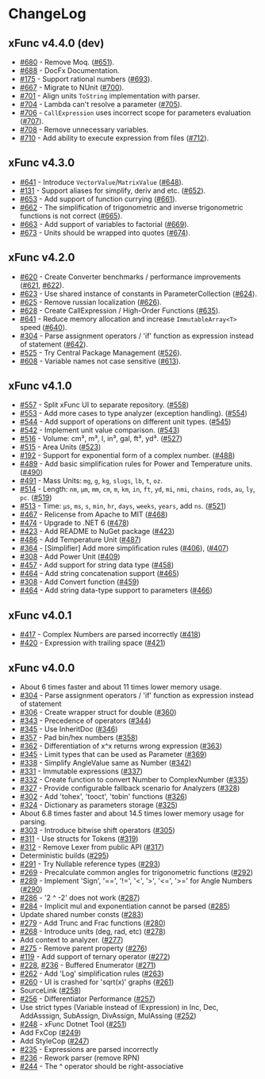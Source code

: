 # ChangeLog

## xFunc v4.4.0 (dev)

* [#680](https://github.com/sys27/xFunc/issues/680) - Remove Moq. ([#651](https://github.com/sys27/xFunc/pull/651)).
* [#688](https://github.com/sys27/xFunc/issues/688) - DocFx Documentation.
* [#175](https://github.com/sys27/xFunc/pull/175) - Support rational numbers ([#693](https://github.com/sys27/xFunc/pull/693)).
* [#667](https://github.com/sys27/xFunc/issues/667) - Migrate to NUnit ([#700](https://github.com/sys27/xFunc/pull/700)).
* [#701](https://github.com/sys27/xFunc/issues/701) - Align units `ToString` implementation with parser.
* [#704](https://github.com/sys27/xFunc/issues/704) - Lambda can't resolve a parameter ([#705](https://github.com/sys27/xFunc/pull/705)).
* [#706](https://github.com/sys27/xFunc/issues/706) - `CallExpression` uses incorrect scope for parameters evaluation ([#707](https://github.com/sys27/xFunc/issues/707)).
* [#708](https://github.com/sys27/xFunc/issues/708) - Remove unnecessary variables.
* [#710](https://github.com/sys27/xFunc/issues/710) - Add ability to execute expression from files ([#712](https://github.com/sys27/xFunc/pull/712)).

## xFunc v4.3.0

* [#641](https://github.com/sys27/xFunc/issues/641) - Introduce `VectorValue`/`MatrixValue` ([#648](https://github.com/sys27/xFunc/pull/648)).
* [#131](https://github.com/sys27/xFunc/issues/131) - Support aliases for simplify, deriv and etc. ([#652](https://github.com/sys27/xFunc/pull/652)).
* [#653](https://github.com/sys27/xFunc/issues/653) - Add support of function currying ([#661](https://github.com/sys27/xFunc/pull/661)).
* [#662](https://github.com/sys27/xFunc/issues/662) - The simplification of trigonometric and inverse trigonometric functions is not correct ([#665](https://github.com/sys27/xFunc/pull/665)).
* [#663](https://github.com/sys27/xFunc/issues/663) - Add support of variables to factorial ([#669](https://github.com/sys27/xFunc/pull/669)).
* [#673](https://github.com/sys27/xFunc/issues/673) - Units should be wrapped into quotes ([#674](https://github.com/sys27/xFunc/pull/674)).

## xFunc v4.2.0

* [#620](https://github.com/sys27/xFunc/issues/620) - Create Converter benchmarks / performance improvements ([#621](https://github.com/sys27/xFunc/issues/621), [#622](https://github.com/sys27/xFunc/issues/622)).
* [#623](https://github.com/sys27/xFunc/issues/623) - Use shared instance of constants in ParameterCollection ([#624](https://github.com/sys27/xFunc/issues/624)).
* [#625](https://github.com/sys27/xFunc/issues/625) - Remove russian localization ([#626](https://github.com/sys27/xFunc/issues/626)).
* [#628](https://github.com/sys27/xFunc/issues/628) - Create CallExpression / High-Order Functions ([#635](https://github.com/sys27/xFunc/issues/635)).
* [#641](https://github.com/sys27/xFunc/issues/641) - Reduce memory allocation and increase `ImmutableArray<T>` speed ([#640](https://github.com/sys27/xFunc/issues/640)).
* [#304](https://github.com/sys27/xFunc/issues/304) - Parse assignment operators / 'if' function as expression instead of statement ([#642](https://github.com/sys27/xFunc/pull/642)).
* [#525](https://github.com/sys27/xFunc/issues/525) - Try Central Package Management ([#526](https://github.com/sys27/xFunc/issues/526)).
* [#608](https://github.com/sys27/xFunc/issues/608) - Variable names not case sensitive ([#613](https://github.com/sys27/xFunc/issues/613)).

## xFunc v4.1.0

* [#557](https://github.com/sys27/xFunc/issues/557) - Split xFunc UI to separate repository. ([#558](https://github.com/sys27/xFunc/pull/558))
* [#553](https://github.com/sys27/xFunc/pull/553) - Add more cases to type analyzer (exception handling). ([#554](https://github.com/sys27/xFunc/pull/554))
* [#544](https://github.com/sys27/xFunc/pull/544) - Add support of operations on different unit types. ([#545](https://github.com/sys27/xFunc/pull/545))
* [#542](https://github.com/sys27/xFunc/pull/542) - Implement unit value comparison. ([#543](https://github.com/sys27/xFunc/pull/543))
* [#516](https://github.com/sys27/xFunc/pull/516) - Volume: cm³, m³, l, in³, gal, ft³, yd³. ([#527](https://github.com/sys27/xFunc/pull/527))
* [#515](https://github.com/sys27/xFunc/pull/515) - Area Units ([#523](https://github.com/sys27/xFunc/pull/523))
* [#192](https://github.com/sys27/xFunc/issues/192) - Support for exponential form of a complex number. ([#488](https://github.com/sys27/xFunc/pull/488))
* [#489](https://github.com/sys27/xFunc/issues/489) - Add basic simplification rules for Power and Temperature units. ([#490](https://github.com/sys27/xFunc/pull/490))
* [#491](https://github.com/sys27/xFunc/issues/491) - Mass Units: `mg`, `g`, `kg`, `slugs`, `lb`, `t`, `oz`.
* [#514](https://github.com/sys27/xFunc/issues/514) - Length: `nm`, `µm`, `mm`, `cm`, `m`, `km`, `in`, `ft`, `yd`, `mi`, `nmi`, `chains`, `rods`, `au`, `ly`, `pc`. ([#519](https://github.com/sys27/xFunc/pull/519))
* [#513](https://github.com/sys27/xFunc/issues/513) - Time: `μs`, `ms`, `s`, `min`, `hr`, `days`, `weeks`, `years`, add `ns`. ([#521](https://github.com/sys27/xFunc/pull/521))
* [#467](https://github.com/sys27/xFunc/issues/467) - Relicense from Apache to MIT ([#468](https://github.com/sys27/xFunc/pull/468))
* [#474](https://github.com/sys27/xFunc/issues/474) - Upgrade to .NET 6 ([#478](https://github.com/sys27/xFunc/pull/478))
* [#423](https://github.com/sys27/xFunc/issues/423) - Add README to NuGet package ([#423](https://github.com/sys27/xFunc/pull/423))
* [#486](https://github.com/sys27/xFunc/issues/486) - Add Temperature Unit ([#487](https://github.com/sys27/xFunc/pull/487))
* [#364](https://github.com/sys27/xFunc/issues/364) - [Simplifier] Add more simplification rules ([#406](https://github.com/sys27/xFunc/pull/406)), ([#407](https://github.com/sys27/xFunc/pull/407))
* [#308](https://github.com/sys27/xFunc/issues/308) - Add Power Unit ([#409](https://github.com/sys27/xFunc/pull/409))
* [#457](https://github.com/sys27/xFunc/issues/457) - Add support for string data type ([#458](https://github.com/sys27/xFunc/pull/458))
* [#464](https://github.com/sys27/xFunc/issues/464) - Add string concatenation support ([#465](https://github.com/sys27/xFunc/pull/465))
* [#308](https://github.com/sys27/xFunc/issues/308) - Add Convert function ([#459](https://github.com/sys27/xFunc/pull/459))
* [#464](https://github.com/sys27/xFunc/issues/464) - Add string data-type support to parameters ([#466](https://github.com/sys27/xFunc/pull/466))

## xFunc v4.0.1

* [#417](https://github.com/sys27/xFunc/issues/417) - Complex Numbers are parsed incorrectly ([#418](https://github.com/sys27/xFunc/pull/418))
* [#420](https://github.com/sys27/xFunc/issues/420) - Expression with trailing space ([#421](https://github.com/sys27/xFunc/pull/421))

## xFunc v4.0.0

* About 6 times faster and about 11 times lower memory usage.
* [#304](https://github.com/sys27/xFunc/issues/304) - Parse assignment operators / 'if' function as expression instead of statement
* [#306](https://github.com/sys27/xFunc/issues/306) - Create wrapper struct for double ([#360](https://github.com/sys27/xFunc/pull/360))
* [#343](https://github.com/sys27/xFunc/issues/343) - Precedence of operators ([#344](https://github.com/sys27/xFunc/pull/344))
* [#345](https://github.com/sys27/xFunc/issues/345) - Use InheritDoc ([#346](https://github.com/sys27/xFunc/pull/346))
* [#357](https://github.com/sys27/xFunc/issues/357) - Pad bin/hex numbers ([#358](https://github.com/sys27/xFunc/pull/358))
* [#362](https://github.com/sys27/xFunc/issues/362) - Differentiation of x^x returns wrong expression ([#363](https://github.com/sys27/xFunc/pull/363))
* [#345](https://github.com/sys27/xFunc/issues/368) - Limit types that can be used as Parameter ([#369](https://github.com/sys27/xFunc/pull/369))
* [#338](https://github.com/sys27/xFunc/issues/338) - Simplify AngleValue same as Number ([#342](https://github.com/sys27/xFunc/issues/342))
* [#331](https://github.com/sys27/xFunc/issues/331) - Immutable expressions ([#337](https://github.com/sys27/xFunc/issues/337))
* [#332](https://github.com/sys27/xFunc/issues/332) - Create function to convert Number to ComplexNumber ([#335](https://github.com/sys27/xFunc/issues/335))
* [#327](https://github.com/sys27/xFunc/issues/327) - Provide configurable fallback scenario for Analyzers ([#328](https://github.com/sys27/xFunc/issues/328))
* [#302](https://github.com/sys27/xFunc/issues/302) - Add 'tohex', 'tooct', 'tobin' functions ([#326](https://github.com/sys27/xFunc/issues/326))
* [#324](https://github.com/sys27/xFunc/issues/324) - Dictionary as parameters storage ([#325](https://github.com/sys27/xFunc/issues/325))
* About 6.8 times faster and about 14.5 times lower memory usage for parsing.
* [#303](https://github.com/sys27/xFunc/issues/303) - Introduce bitwise shift operators ([#305](https://github.com/sys27/xFunc/issues/305))
* [#311](https://github.com/sys27/xFunc/issues/311) - Use structs for Tokens ([#319](https://github.com/sys27/xFunc/issues/319))
* [#312](https://github.com/sys27/xFunc/issues/312) - Remove Lexer from public API ([#317](https://github.com/sys27/xFunc/issues/317))
* Deterministic builds ([#295](https://github.com/sys27/xFunc/pull/272))
* [#291](https://github.com/sys27/xFunc/issues/291) - Try Nullable reference types ([#293](https://github.com/sys27/xFunc/pull/272))
* [#269](https://github.com/sys27/xFunc/issues/269) - Precalculate common angles for trigonometric functions ([#292](https://github.com/sys27/xFunc/pull/272))
* [#289](https://github.com/sys27/xFunc/issues/289) - Implement 'Sign', '==', '!=', '<', '>', '<=', '>=' for Angle Numbers ([#290](https://github.com/sys27/xFunc/pull/272))
* [#286](https://github.com/sys27/xFunc/issues/286) - '2 ^ -2' does not work ([#287](https://github.com/sys27/xFunc/pull/272))
* [#284](https://github.com/sys27/xFunc/issues/284) - Implicit mul and exponentiation cannot be parsed ([#285](https://github.com/sys27/xFunc/pull/272))
* Update shared number consts ([#283](https://github.com/sys27/xFunc/pull/272))
* [#279](https://github.com/sys27/xFunc/issues/279) - Add Trunc and Frac functions ([#280](https://github.com/sys27/xFunc/pull/272))
* [#268](https://github.com/sys27/xFunc/issues/268) - Introduce units (deg, rad, etc) ([#278](https://github.com/sys27/xFunc/pull/272))
* Add context to analyzer. ([#277](https://github.com/sys27/xFunc/pull/272))
* [#275](https://github.com/sys27/xFunc/issues/275) - Remove parent property ([#276](https://github.com/sys27/xFunc/pull/272))
* [#119](https://github.com/sys27/xFunc/issues/119) - Add support of ternary operator ([#272](https://github.com/sys27/xFunc/pull/272))
* [#228](https://github.com/sys27/xFunc/issues/228), [#236](https://github.com/sys27/xFunc/issues/236) - Buffered Enumerator ([#271](https://github.com/sys27/xFunc/pull/271))
* [#262](https://github.com/sys27/xFunc/issues/262) - Add 'Log' simplification rules ([#263](https://github.com/sys27/xFunc/pull/263))
* [#260](https://github.com/sys27/xFunc/issues/260) - UI is crashed for 'sqrt(x)' graphs ([#261](https://github.com/sys27/xFunc/pull/261))
* SourceLink ([#258](https://github.com/sys27/xFunc/pull/258))
* [#256](https://github.com/sys27/xFunc/issues/256) - Differentiator Performance ([#257](https://github.com/sys27/xFunc/pull/257))
* Use strict types (Variable instead of IExpression) in Inc, Dec, AddAsssign, SubAssign, DivAssign, MulAssing ([#252](https://github.com/sys27/xFunc/pull/252))
* [#248](https://github.com/sys27/xFunc/issues/248) - xFunc Dotnet Tool ([#251](https://github.com/sys27/xFunc/pull/251))
* Add FxCop ([#249](https://github.com/sys27/xFunc/pull/249))
* Add StyleCop ([#247](https://github.com/sys27/xFunc/pull/247))
* [#235](https://github.com/sys27/xFunc/issues/235) - Expressions are parsed incorrectly  
* [#236](https://github.com/sys27/xFunc/issues/236) - Rework parser (remove RPN)  
* [#244](https://github.com/sys27/xFunc/issues/244) - The ^ operator should be right-associative  
